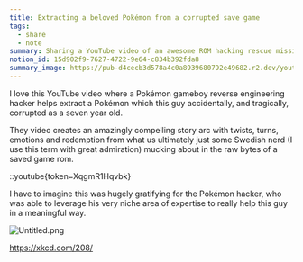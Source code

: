 ```yaml
---
title: Extracting a beloved Pokémon from a corrupted save game
tags:
  - share
  - note
summary: Sharing a YouTube video of an awesome ROM hacking rescue mission
notion_id: 15d902f9-7627-4722-9e64-c834b392fda8
summary_image: https://pub-d4cecb3d578a4c0a8939680792e49682.r2.dev/youtube/XqgmR1Hqvbk.jpg
---
```

I love this YouTube video where a Pokémon gameboy reverse engineering hacker helps extract a Pokémon which this guy accidentally, and tragically, corrupted as a seven year old.

They video creates an amazingly compelling story arc with twists, turns, emotions and redemption from what us ultimately just some Swedish nerd (I use this term with great admiration) mucking about in the raw bytes of a saved game rom.

::youtube{token=XqgmR1Hqvbk}

I have to imagine this was hugely gratifying for the Pokémon hacker, who was able to leverage his very niche area of expertise to really help this guy in a meaningful way.

![Untitled.png](https://pub-d4cecb3d578a4c0a8939680792e49682.r2.dev/notion-mirror/84ebb48c-616a-4f51-ae9a-991a4e0a7e9b/dec8ce93-35be-430f-abab-6253d0e64cb1/Untitled.png)

<https://xkcd.com/208/>
